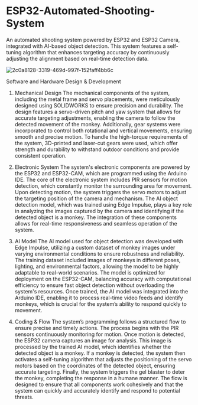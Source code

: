 # ESP32-Automated-Shooting-System
An automated shooting system powered by ESP32 and ESP32 Camera, integrated with AI-based object detection. This system features a self-tuning algorithm that enhances targeting accuracy by continuously adjusting the alignment based on real-time detection data.

![2c0a8128-3319-469d-997f-152faff4bb6c](https://github.com/user-attachments/assets/7ce565c9-da6d-4a2b-9a20-f933df69a18a)

Software and Hardware Design & Development

1. Mechanical Design
The mechanical components of the system, including the metal frame and servo placements, were meticulously designed using SOLIDWORKS to ensure precision and durability. The design features a servo-driven pitch and yaw system that allows for accurate targeting adjustments, enabling the camera to follow the detected movement of the monkey. Additionally, gear systems were incorporated to control both rotational and vertical movements, ensuring smooth and precise motion. To handle the high-torque requirements of the system, 3D-printed and laser-cut gears were used, which offer strength and durability to withstand outdoor conditions and provide consistent operation.

2. Electronic System
The system's electronic components are powered by the ESP32 and ESP32-CAM, which are programmed using the Arduino IDE. The core of the electronic system includes PIR sensors for motion detection, which constantly monitor the surrounding area for movement. Upon detecting motion, the system triggers the servo motors to adjust the targeting position of the camera and mechanism. The AI object detection model, which was trained using Edge Impulse, plays a key role in analyzing the images captured by the camera and identifying if the detected object is a monkey. The integration of these components allows for real-time responsiveness and seamless operation of the system.

3. AI Model
The AI model used for object detection was developed with Edge Impulse, utilizing a custom dataset of monkey images under varying environmental conditions to ensure robustness and reliability. The training dataset included images of monkeys in different poses, lighting, and environmental factors, allowing the model to be highly adaptable to real-world scenarios. The model is optimized for deployment on the ESP32-CAM, balancing accuracy with computational efficiency to ensure fast object detection without overloading the system's resources. Once trained, the AI model was integrated into the Arduino IDE, enabling it to process real-time video feeds and identify monkeys, which is crucial for the system’s ability to respond quickly to movement.

4. Coding & Flow
The system’s programming follows a structured flow to ensure precise and timely actions. The process begins with the PIR sensors continuously monitoring for motion. Once motion is detected, the ESP32 camera captures an image for analysis. This image is processed by the trained AI model, which identifies whether the detected object is a monkey. If a monkey is detected, the system then activates a self-tuning algorithm that adjusts the positioning of the servo motors based on the coordinates of the detected object, ensuring accurate targeting. Finally, the system triggers the gel blaster to deter the monkey, completing the response in a humane manner. The flow is designed to ensure that all components work cohesively and that the system can quickly and accurately identify and respond to potential threats.
